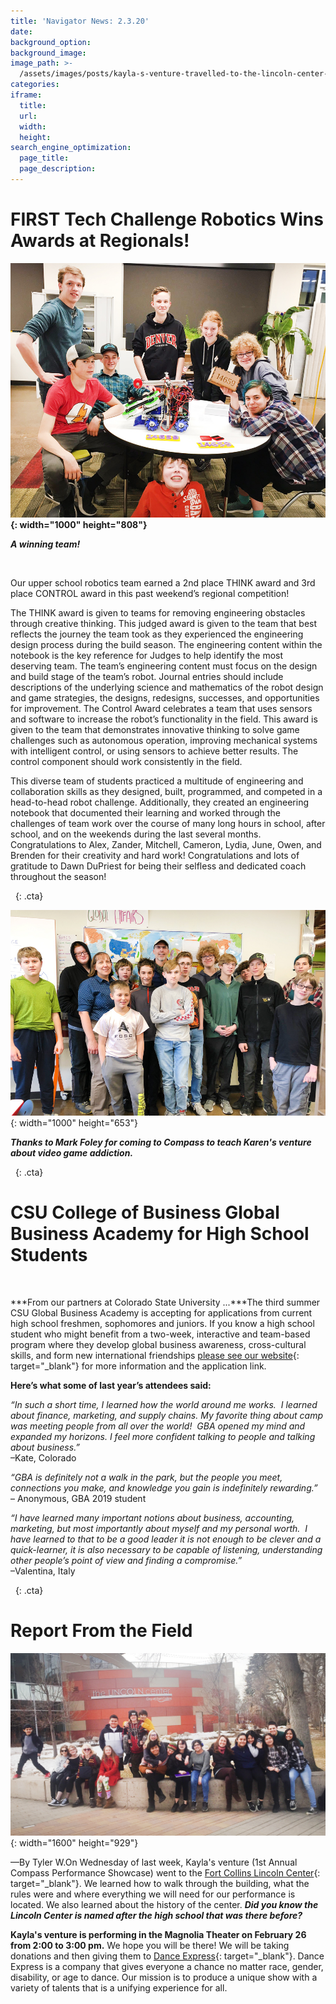 ```yaml
---
title: 'Navigator News: 2.3.20'
date:
background_option:
background_image:
image_path: >-
  /assets/images/posts/kayla-s-venture-travelled-to-the-lincoln-center-to-plan-for-their-performance-space.jpg
categories:
iframe:
  title:
  url:
  width:
  height:
search_engine_optimization:
  page_title:
  page_description:
---
```


# ****FIRST Tech Challenge Robotics Wins Awards at Regionals\!****

****![](/assets/images/a-winning-team.jpg){: width="1000" height="808"}****

*****A winning team\!*****

&nbsp;

Our upper school robotics team earned a 2nd place THINK award and 3rd place CONTROL award in this past weekend’s regional competition\!&nbsp;

The THINK award is given to teams for removing engineering obstacles through creative thinking. This judged award is given to the team that best reflects the journey the team took as they experienced the engineering design process during the build season. The engineering content within the notebook is the key reference for Judges to help identify the most deserving team. The team’s engineering content must focus on the design and build stage of the team’s robot. Journal entries should include descriptions of the underlying science and mathematics of the robot design and game strategies, the designs, redesigns, successes, and opportunities for improvement. The Control Award celebrates a team that uses sensors and software to increase the robot’s functionality in the field. This award is given to the team that demonstrates innovative thinking to solve game challenges such as autonomous operation, improving mechanical systems with intelligent control, or using sensors to achieve better results. The control component should work consistently in the field.&nbsp;

This diverse team of students practiced a multitude of engineering and collaboration skills as they designed, built, programmed, and competed in a head-to-head robot challenge. Additionally, they created an engineering notebook that documented their learning and worked through the challenges of team work over the course of many long hours in school, after school, and on the weekends during the last several months. Congratulations to Alex, Zander, Mitchell, Cameron, Lydia, June, Owen, and Brenden for their creativity and hard work\! Congratulations and lots of gratitude to Dawn DuPriest for being their selfless and dedicated coach throughout the season\!

&nbsp;
{: .cta}

![](/assets/images/thanks-to-mark-foley-for-coming-to-compass-to-teach-karen-s-venture-about-video-game-addiction.jpg){: width="1000" height="653"}

***Thanks to Mark Foley for coming to Compass to teach Karen's venture about video game addiction.***

&nbsp;
{: .cta}

# ****CSU College of Business Global Business Academy for High School Students****

&nbsp;

***From our partners at Colorado State University ...***The third summer CSU Global Business Academy is accepting for applications from current high school freshmen, sophomores and juniors. If you know a high school student who might benefit from a two-week, interactive and team-based program where they develop global business awareness, cross-cultural skills, and form new international friendships&nbsp;[please see our website](https://biz.colostate.edu/academics/high-school-programs/global-business-academy){: target="_blank"}&nbsp;for more information and the application link.

**Here’s what some of last year’s attendees said:**

*“In such a short time, I learned how the world around me works.&nbsp; I learned about finance, marketing, and supply chains. My favorite thing about camp was meeting people from all over the world\!&nbsp; GBA opened my mind and expanded my horizons. I feel more confident talking to people and talking about business.”*&nbsp;<br>–Kate, Colorado

*“GBA is definitely not a walk in the park, but the people you meet, connections you make, and knowledge you gain is indefinitely rewarding.”*<br>– Anonymous, GBA 2019 student

*“I have learned many important notions about business, accounting, marketing, but most importantly about myself and my personal worth.&nbsp; I have learned to that to be a good leader it is not enough to be clever and a quick-learner, it is also necessary to be capable of listening, understanding other people’s point of view and finding a compromise.”*<br>–Valentina, Italy

&nbsp;
{: .cta}

# Report From the Field

![](/assets/images/kayla-s-venture-travelled-to-the-lincoln-center-to-plan-for-their-performance-space.jpg){: width="1600" height="929"}

—By Tyler W.On Wednesday of last week, Kayla's venture (1st Annual Compass Performance Showcase) went to the&nbsp;[Fort Collins Lincoln Center](https://lctix.com/){: target="_blank"}. We learned how to walk through the building, what the rules were and where everything we will need for our performance is located. We also learned about the history of the center.&nbsp;***Did you know the Lincoln Center is named after the high school that was there before?***

**Kayla's venture is performing in the Magnolia Theater on February 26 from 2:00 to 3:00 pm.**&nbsp;We hope you will be there\! We will be taking donations and then giving them to&nbsp;[Dance Express](http://www.danceexpressfc.com/){: target="_blank"}. Dance Express is a company that gives everyone a chance no matter race, gender, disability, or age to dance. Our mission is to produce a unique show with a variety of talents that is a unifying experience for all.

&nbsp;